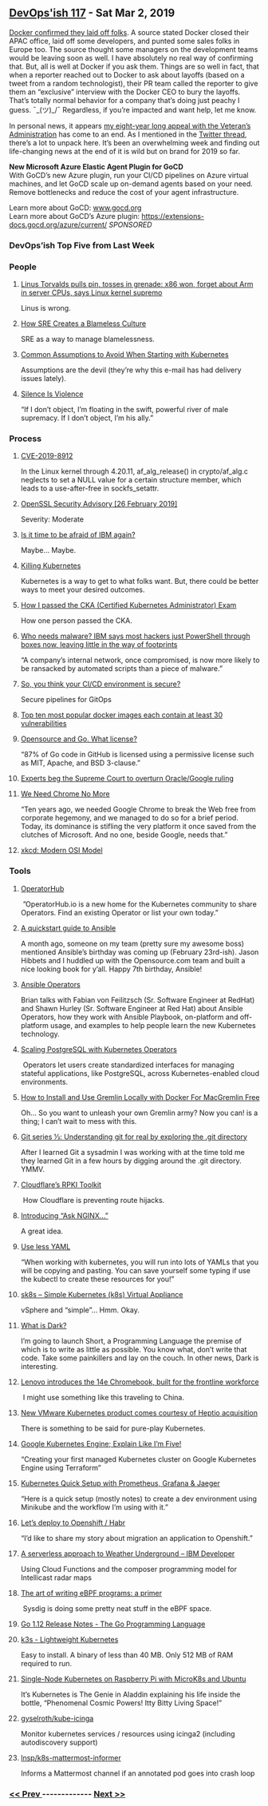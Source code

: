 ## [DevOps'ish 117](https://devopsish.com/117) - Sat Mar 2, 2019

<a href="https://www.theregister.co.uk/2019/02/25/docker_cfo_layoffs_ceo_interview/">Docker confirmed they laid off folks</a>. A source stated Docker closed their APAC office, laid off some developers, and punted some sales folks in Europe too. The source thought some managers on the development teams would be leaving soon as well. I have absolutely no real way of confirming that. But, all is well at Docker if you ask them. Things are so well in fact, that when a reporter reached out to Docker to ask about layoffs (based on a tweet from a random technologist), their PR team called the reporter to give them an “exclusive” interview with the Docker CEO to bury the layoffs. That’s totally normal behavior for a company that’s doing just peachy I guess. ¯\_(ツ)_/¯ Regardless, if you’re impacted and want help, let me know.

In personal news, it appears <a href="https://twitter.com/ChrisShort/status/1101550232490381312">my eight-year long appeal with the Veteran’s Administration</a> has come to an end. As I mentioned in the <a href="https://twitter.com/ChrisShort/status/1101550232490381312">Twitter thread</a>, there’s a lot to unpack here. It’s been an overwhelming week and finding out life-changing news at the end of it is wild but on brand for 2019 so far.

<strong>New Microsoft Azure Elastic Agent Plugin for GoCD</strong><br/>With GoCD’s new Azure plugin, run your CI/CD pipelines on Azure virtual machines, and let GoCD scale up on-demand agents based on your need. Remove bottlenecks and reduce the cost of your agent infrastructure.

Learn more about GoCD: <a href="https://www.gocd.org">www.gocd.org</a><br/>Learn more about GoCD’s Azure plugin: <a href="https://extensions-docs.gocd.org/azure/current/">https://extensions-docs.gocd.org/azure/current/</a> <em>SPONSORED</em>

### DevOps’ish Top Five from Last Week

### People

1. [Linus Torvalds pulls pin, tosses in grenade: x86 won, forget about Arm in server CPUs, says Linux kernel supremo](https://www.theregister.co.uk/2019/02/23/linus_torvalds_arm_x86_servers/)

     Linus is wrong.
1. [How SRE Creates a Blameless Culture](https://devops.com/how-sre-creates-a-blameless-culture/)

     SRE as a way to manage blamelessness.
1. [Common Assumptions to Avoid When Starting with Kubernetes](https://blog.flux7.com/common-assumptions-to-avoid-when-starting-with-kubernetes)

     Assumptions are the devil (they’re why this e-mail has had delivery issues lately).
1. [Silence Is Violence](https://www.xaprb.com/blog/silence-is-violence/)

     “If I don’t object, I’m floating in the swift, powerful river of male supremacy. If I don’t object, I’m his ally.”
### Process

1. [CVE-2019-8912](https://nvd.nist.gov/vuln/detail/CVE-2019-8912#vulnCurrentDescriptionTitle)

     In the Linux kernel through 4.20.11, af_alg_release() in crypto/af_alg.c neglects to set a NULL value for a certain structure member, which leads to a use-after-free in sockfs_setattr.
1. [OpenSSL Security Advisory [26 February 2019]](https://www.openssl.org/news/secadv/20190226.txt)

     Severity: Moderate
1. [Is it time to be afraid of IBM again?](https://redmonk.com/jgovernor/2019/02/28/is-it-time-to-be-afraid-of-ibm-again/)

     Maybe… Maybe.
1. [Killing Kubernetes](https://blog.freetrade.io/killing-kubernetes-7f8b61c701aa)

     Kubernetes is a way to get to what folks want. But, there could be better ways to meet your desired outcomes.
1. [How I passed the CKA (Certified Kubernetes Administrator) Exam](https://medium.com/@krystiannowaczyk/how-i-passed-the-cka-certified-kubernetes-administrator-exam-f94b11566528)

     How one person passed the CKA.
1. [Who needs malware? IBM says most hackers just PowerShell through boxes now, leaving little in the way of footprints](https://www.theregister.co.uk/2019/02/26/malware_ibm_powershell/)

     “A company’s internal network, once compromised, is now more likely to be ransacked by automated scripts than a piece of malware.”
1. [So, you think your CI/CD environment is secure?](https://snyk.io/blog/so-you-think-your-ci-cd-environment-is-secure/)

     Secure pipelines for GitOps
1. [Top ten most popular docker images each contain at least 30 vulnerabilities](https://snyk.io/blog/top-ten-most-popular-docker-images-each-contain-at-least-30-vulnerabilities/)

    
1. [Opensource and Go. What license?](https://medium.com/@henvic/opensource-and-go-what-license-f6b36c201854)

     “87% of Go code in GitHub is licensed using a permissive license such as MIT, Apache, and BSD 3-clause.”
1. [Experts beg the Supreme Court to overturn Oracle/Google ruling](https://www.businessinsider.com/oracle-google-supreme-court-java-android-2019-2)

    
1. [We Need Chrome No More](https://redalemeden.com/blog/2019/we-need-chrome-no-more)

     “Ten years ago, we needed Google Chrome to break the Web free from corporate hegemony, and we managed to do so for a brief period. Today, its dominance is stifling the very platform it once saved from the clutches of Microsoft. And no one, beside Google, needs that.”
1. [xkcd: Modern OSI Model](https://xkcd.com/2105/)

    
### Tools

1. [OperatorHub](https://www.operatorhub.io/)

     ”OperatorHub.io is a new home for the Kubernetes community to share Operators. Find an existing Operator or list your own today.”
1. [A quickstart guide to Ansible](https://opensource.com/article/19/2/quickstart-guide-ansible)

     A month ago, someone on my team (pretty sure my awesome boss) mentioned Ansible’s birthday was coming up (February 23rd-ish). Jason Hibbets and I huddled up with the Opensource.com team and built a nice looking book for y’all. Happy 7th birthday, Ansible!
1. [Ansible Operators](https://podcasts.apple.com/in/podcast/ansible-operators/id1270983443?i=1000430756448)

     Brian talks with Fabian von Feilitzsch (Sr. Software Engineer at RedHat) and Shawn Hurley (Sr. Software Engineer at Red Hat) about Ansible Operators, how they work with Ansible Playbook, on-platform and off-platform usage, and examples to help people learn the new Kubernetes technology.
1. [Scaling PostgreSQL with Kubernetes Operators](https://opensource.com/article/19/2/scaling-postgresql-kubernetes-operators)

     Operators let users create standardized interfaces for managing stateful applications, like PostgreSQL, across Kubernetes-enabled cloud environments.
1. [How to Install and Use Gremlin Locally with Docker For MacGremlin Free](https://www.gremlin.com/community/tutorials/how-to-install-and-use-gremlin-locally-with-docker-for-mac/)

     Oh… So you want to unleash your own Gremlin army? Now you can!  is a thing; I can’t wait to mess with this.
1. [Git series 1⁄3: Understanding git for real by exploring the .git directory](https://dev.to/daolf/git-series-13-understanding-git-for-real-by-exploring-the-git-director--5bd0)

     After I learned Git a sysadmin I was working with at the time told me they learned Git in a few hours by digging around the .git directory. YMMV.
1. [Cloudflare’s RPKI Toolkit](https://blog.cloudflare.com/cloudflares-rpki-toolkit/)

     How Cloudflare is preventing route hijacks.
1. [Introducing “Ask NGINX…”](https://www.nginx.com/blog/introducing-ask-nginx/)

     A great idea.
1. [Use less YAML](https://blog.chernand.io/2019/02/27/use-less-yaml/)

     “When working with kubernetes, you will run into lots of YAMLs that you will be copying and pasting. You can save yourself some typing if use the kubectl to create these resources for you!”
1. [sk8s – Simple Kubernetes (k8s) Virtual Appliance](https://www.virtuallyghetto.com/2019/02/sk8s-simple-kubernetes-k8s-virtual-appliance.html)

     vSphere and “simple”… Hmm. Okay.
1. [What is Dark?](https://medium.com/darklang/the-design-of-dark-59f5d38e52d2)

     I’m going to launch Short, a Programming Language the premise of which is to write as little as possible. You know what, don’t write that code. Take some painkillers and lay on the couch. In other news, Dark is interesting.
1. [Lenovo introduces the 14e Chromebook, built for the frontline workforce](https://cloud.google.com/blog/products/chrome-enterprise/lenovo-introduces-the-14e-chromebook-built-for-the-frontline-workforce)

     I might use something like this traveling to China.
1. [New VMware Kubernetes product comes courtesy of Heptio acquisition](https://techcrunch.com/2019/02/26/latest-vmware-kubernetes-product-comes-courtesy-of-heptio-acquisition/)

     There is something to be said for pure-play Kubernetes.
1. [Google Kubernetes Engine; Explain Like I’m Five!](https://medium.com/devopslinks/google-kubernetes-engine-explain-like-im-five-1890e550c099)

     “Creating your first managed Kubernetes cluster on Google Kubernetes Engine using Terraform”
1. [Kubernetes Quick Setup with Prometheus, Grafana & Jaeger](https://blog.nobugware.com/post/2019/kubernetes_quick_development_setup_minikube_prometheus_grafana/)

     “Here is a quick setup (mostly notes) to create a dev environment using Minikube and the workflow I’m using with it.”
1. [Let’s deploy to Openshift / Habr](https://habr.com/en/post/441906/)

     “I’d like to share my story about migration an application to Openshift.”
1. [A serverless approach to Weather Underground – IBM Developer](https://developer.ibm.com/articles/a-serverless-approach-to-weather-underground/)

     Using Cloud Functions and the composer programming model for Intellicast radar maps
1. [The art of writing eBPF programs: a primer](https://sysdig.com/blog/the-art-of-writing-ebpf-programs-a-primer/)

     Sysdig is doing some pretty neat stuff in the eBPF space.
1. [Go 1.12 Release Notes - The Go Programming Language](https://golang.org/doc/go1.12)

    
1. [k3s - Lightweight Kubernetes](https://k3s.io/)

     Easy to install. A binary of less than 40 MB. Only 512 MB of RAM required to run.
1. [Single-Node Kubernetes on Raspberry Pi with MicroK8s and Ubuntu](https://blog.ubuntu.com/2019/02/27/single-node-kubernetes-on-raspberry-pi-microk8s-ubuntu)

     It’s Kubernetes is The Genie in Aladdin explaining his life inside the bottle, “Phenomenal Cosmic Powers! Itty Bitty Living Space!”
1. [gyselroth/kube-icinga](https://github.com/gyselroth/kube-icinga)

     Monitor kubernetes services / resources using icinga2 (including autodiscovery support)
1. [lnsp/k8s-mattermost-informer](https://github.com/lnsp/k8s-mattermost-informer)

     Informs a Mattermost channel if an annotated pod goes into crash loop

### [ << Prev ](devopsweekly-116.md) ------------- [ Next >> ](devopsweekly-118.md)